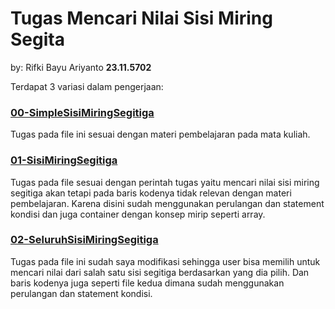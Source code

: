 # Tugas Mencari Nilai Sisi Miring Segita
by: Rifki Bayu Ariyanto **23.11.5702**


Terdapat 3 variasi dalam pengerjaan:
### [00-SimpleSisiMiringSegitiga](https://github.com/rifkibayuariy/algorithms-and-programming/blob/main/02%20-%20Variable%20and%20Operators/Task/00-SimpleSisiMiringSegitiga.cpp)
Tugas pada file ini sesuai dengan materi pembelajaran pada mata kuliah.


### [01-SisiMiringSegitiga](https://github.com/rifkibayuariy/algorithms-and-programming/blob/main/02%20-%20Variable%20and%20Operators/Task/01-SisiMiringSegitiga.cpp)
Tugas pada file sesuai dengan perintah tugas yaitu mencari nilai sisi miring segitiga akan tetapi pada baris kodenya tidak relevan dengan materi pembelajaran. Karena disini sudah menggunakan perulangan dan statement kondisi dan juga container dengan konsep mirip seperti array.


### [02-SeluruhSisiMiringSegitiga](https://github.com/rifkibayuariy/algorithms-and-programming/blob/main/02%20-%20Variable%20and%20Operators/Task/02-SeluruhSisiSegitiga.cpp)
Tugas pada file ini sudah saya modifikasi sehingga user bisa memilih untuk mencari nilai dari salah satu sisi segitiga berdasarkan yang dia pilih. Dan baris kodenya juga seperti file kedua dimana sudah menggunakan perulangan dan statement kondisi.